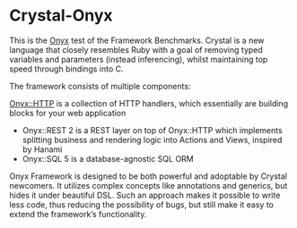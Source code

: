 # Crystal-Onyx

This is the [Onyx](https://github.com/onyxframework/) test of the Framework Benchmarks. Crystal is a new language that closely resembles Ruby with a goal of removing typed variables and parameters (instead inferencing), whilst maintaining top speed through bindings into C.

The framework consists of multiple components:

[Onyx::HTTP](https://github.com/onyxframework/http) is a collection of HTTP handlers, which essentially are building blocks for your web application
- Onyx::REST 2 is a REST layer on top of Onyx::HTTP which implements splitting business and rendering logic into Actions and Views, inspired by Hanami
- Onyx::SQL 5 is a database-agnostic SQL ORM

Onyx Framework is designed to be both powerful and adoptable by Crystal newcomers. It utilizes complex concepts like annotations and generics, but hides it under beautiful DSL. Such an approach makes it possible to write less code, thus reducing the possibility of bugs, but still make it easy to extend the framework’s functionality.
